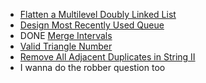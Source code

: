 - [Flatten a Multilevel Doubly Linked List](https://leetcode.com/problems/flatten-a-multilevel-doubly-linked-list)
- [Design Most Recently Used Queue](https://leetcode.com/problems/design-most-recently-used-queue)
- DONE [Merge Intervals](https://leetcode.com/problems/merge-intervals/)
- [Valid Triangle Number](https://leetcode.com/problems/valid-triangle-number)
- [Remove All Adjacent Duplicates in String II](https://leetcode.com/problems/remove-all-adjacent-duplicates-in-string-ii)
- I wanna do the robber question too
